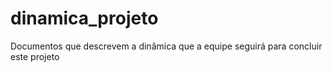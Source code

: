 # dinamica_projeto
Documentos que descrevem a dinâmica que a equipe seguirá para concluir este projeto
